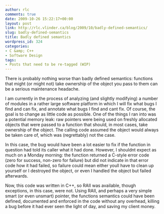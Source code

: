 ```yaml
---
author: rlc
comments: true
date: 2009-10-26 15:22:17+00:00
layout: post
link: http://rlc.vlinder.ca/blog/2009/10/badly-defined-semantics/
slug: badly-defined-semantics
title: Badly defined semantics
wordpress_id: 324
categories:
- C &amp; C++
- Software Design
tags:
- Posts that need to be re-tagged (WIP)
---
```


There is probably nothing worse than badly defined semantics: functions that might (or might not) take ownership of the object you pass to them can be a serious maintenance headache.
<!-- more -->
I am currently in the process of analyzing (and slightly modifying) a number of modules in a rather large software platform in which I will fix what bugs I find and can fix, and annotate what bugs I find and cant fix. Of course, the goal is to change as little code as possible. One of the things I ran into was a potential memory leak: raw pointers were being used on freshly allocated objects that were passed to a function that should, in most cases, take ownership of the object. The calling code assumed the object would always be taken care of, which was (regrettably) not the case.

In this case, the bug would have been a lot easier to fix if the function in question had told its caller what it had done. However, I shouldnt expect as much on a Monday morning: the function returned a C-style error code (zero for success, non-zero for failure) but did not indicate in that error code how it had failed, so failure could mean either youll have to clean up yourself or I destroyed the object, or even I handled the object but failed afterwards.

Now, this code was written in C++, so RAII was available, though exceptions, in this case, were not. Using RAII, and perhaps a very simple smart (or even unsmart) pointer, the functions semantics could have been defined, documented and enforced in the code without any overhead, killing a bug before it had ever seen the light of day, and saving my client money.
